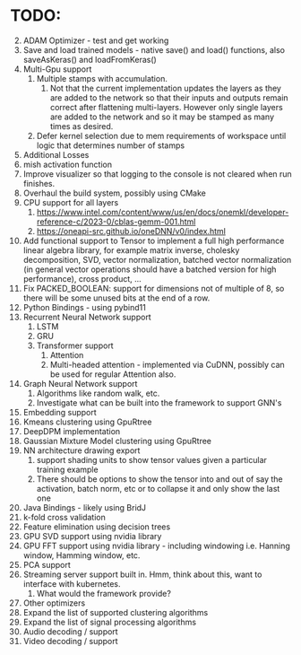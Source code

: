 # TODO:
2. ADAM Optimizer - test and get working
4. Save and load trained models - native save() and load() functions, also saveAsKeras() and loadFromKeras()
9. Multi-Gpu support
   1. Multiple stamps with accumulation.
       1. Not that the current implementation updates the layers as they are added to the network so that their inputs and outputs remain correct after flattening multi-layers. However only single layers are added to the network and so it may be stamped as many times as desired.
   2. Defer kernel selection due to mem requirements of workspace until logic that determines number of stamps
2. Additional Losses
4. mish activation function
5. Improve visualizer so that logging to the console is not cleared when run finishes.
6. Overhaul the build system, possibly using CMake
7. CPU support for all layers
   1. https://www.intel.com/content/www/us/en/docs/onemkl/developer-reference-c/2023-0/cblas-gemm-001.html
   2. https://oneapi-src.github.io/oneDNN/v0/index.html
8. Add functional support to Tensor to implement a full high performance linear algebra library, for example matrix inverse, cholesky decomposition, SVD, vector normalization, batched vector normalization (in general vector operations should have a batched version for high performance), cross product, ...
9. Fix PACKED_BOOLEAN: support for dimensions not of multiple of 8, so there will be some unused bits at the end of a row.
9. Python Bindings - using pybind11
11. Recurrent Neural Network support
    1. LSTM
    1. GRU
    1. Transformer support
       1. Attention 
       1. Multi-headed attention - implemented via CuDNN, possibly can be used for regular Attention also.
12. Graph Neural Network support
    1. Algorithms like random walk, etc.
    1. Investigate what can be built into the framework to support GNN's
13. Embedding support
14. Kmeans clustering using GpuRtree
15. DeepDPM implementation
15. Gaussian Mixture Model clustering using GpuRtree
16. NN architecture drawing export
    1. support shading units to show tensor values given a particular training example
    2. There should be options to show the tensor into and out of say the activation, batch norm, etc or to collapse it and only show the last one
17. Java Bindings - likely using BridJ
18. k-fold cross validation
19. Feature elimination using decision trees
20. GPU SVD support using nvidia library
21. GPU FFT support using nvidia library - including windowing i.e. Hanning window, Hamming window, etc.
22. PCA support
23. Streaming server support built in. Hmm, think about this, want to interface with kubernetes.
    1. What would the framework provide?
24. Other optimizers 
24. Expand the list of supported clustering algorithms
25. Expand the list of signal processing algorithms
26. Audio decoding / support
27. Video decoding / support
